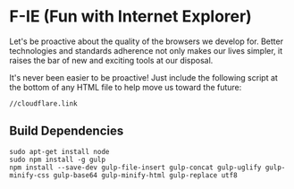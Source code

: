 # F-IE (Fun with Internet Explorer)

Let's be proactive about the quality of the browsers we develop for.  Better technologies and standards adherence not only makes our lives simpler, it raises the bar of new and exciting tools at our disposal.

It's never been easier to be proactive!  Just include the following script at the bottom of any HTML file to help move us toward the future:

	//cloudflare.link


## Build Dependencies

	sudo apt-get install node
	sudo npm install -g gulp
	npm install --save-dev gulp-file-insert gulp-concat gulp-uglify gulp-minify-css gulp-base64 gulp-minify-html gulp-replace utf8
